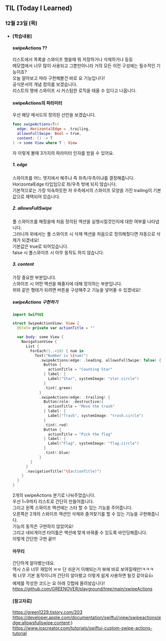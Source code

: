 ## TIL (Today I Learned)

### 12월 23일 (목)   

- #### [학습내용]
  
  #### swipeActions ??
  리스트에서 목록을 스와이프 했을때 뭐 저장하거나 삭제하거나 등등   
  메모앱에서 너무 많이 사용되고 그뿐만아니라 거의 모든 이런 구성에는 필수적인 기능이죠?   
  오늘 알아보고 따라 구현해볼건 바로 요 기능입니다!   
  공식문서의 개념 정의를 보겠습니다.   
  리스트의 행에 스와이프 시 커스텀한 로직을 태울 수 있다고 나옵니다.   
  
  #### swipeActions의 파라미터   
  우선 해당 메서드의 정의된 선언을 보겠습니다.   
  ```swift
  func swipeActions<T>(
    edge: HorizontalEdge = .trailing, 
    allowsFullSwipe: Bool = true, 
    content: () -> T
  ) -> some View where T : View
  ```
  자 이렇게 볼때 3가지의 파라미터 인자를 받을 수 있어요.   
  ##### 1. edge   
  스와이프를 어느 엣지에서 해주냐 즉 좌측/우측이냐를 결정해줍니다.   
  HorizontalEdge 타입임으로 좌/우측 밖에 되지 않습니다.   
  기본적으로는 가장 익숙하듯한 저 우측에서의 스와이프 모양을 가진 trailing이 기본값으로 채택되어 있습니다.   
  ##### 2. allowsFullSwipe   
  풀 스와이프를 해줬을때 처음 정의된 액션을 실행시킬것인지에 대한 여부를 나타냅니다.   
  그러니까 위에서는 풀 스와이프 시 삭제 액션을 처음으로 정의해줬다면 자동으로 삭제가 되겠네요!    
  기본값은 true로 되어있습니다.   
  false 시 풀스와이프 시 아무 동작도 하지 않습니다.   
  ##### 3. content   
  가장 중요한 부분입니다.   
  스와이프 시 어떤 액션을 해줄지에 대해 정의하는 부분입니다.   
  위와 같은 형태가 되려면 버튼을 구성해주고 기능을 넣어줄 수 있겠네요!   
  
  ##### swipeActions 구현하기   
  ```swift
  import SwiftUI
  
  struct SwipeActionView: View {
    @State private var actionTitle = ""
  
    var body: some View {
      NavigationView {
        List {
          ForEach(1..<10) { num in
            Text("Number is \(num)")
              .swipeActions(edge: .leading, allowsFullSwipe: false) {
                Button {
                  actionTitle = "Counting Star"
                } label: {
                  Label("Star", systemImage: "star.circle")
                }
                .tint(.green)
              }
              .swipeActions(edge: .trailing) {
                Button(role: .destructive){
                  actionTitle = "Move the trash"
                } label: {
                  Label("Trash", systemImage: "trash.circle")
                }
                .tint(.red)
                Button {
                  actionTitle = "Pick the flag"
                } label: {
                  Label("Flag", systemImage: "flag.circle")
                }
                .tint(.blue)
              }
          }
        }
        .navigationTitle("\(actionTitle)")
      }
    }
  }
  ```
  2개의 swipeActions 분기로 나눠주었습니다.   
  우선 1~9까지 리스트로 간단히 만들어줍니다.   
  그리고 왼쪽 스와이프 액션에는 스타 할 수 있는 기능을 주어줍니다.   
  오른쪽은 2개의 스와이프 액션인 삭제와 즐겨찾기를 할 수 있는 기능을 구현해줍니다.   
  기능의 동작은 구현하지 않았어요!   
  그리고 네비게이션 타이틀은 액션에 맞게 바꿔줄 수 있도록 바인딩해줍니다.   
  이렇게 간단한 구현 끝!!!   
  
  #### 마무리   
  간단하게 알아봤는데요.   
  역시 스유 너무 재밌어 ㅠㅠ 단 쉬운거 이해되는거 뷰에 바로 보여질때만!ㅋㅋㅋ   
  뭐 너무 기본 동작이니까 간단히 알아봤고 이렇게 쉽게 사용하면 될것 같아요👍   
  예제를 작성한 코드는 요 아래 깃헙에 올려놨습니다!   
  https://github.com/GREENOVER/playground/tree/main/swipeActions   
  
  #### [참고자료]   
  https://green1229.tistory.com/203
  https://developer.apple.com/documentation/swiftui/view/swipeactions(edge:allowsfullswipe:content:)    
  https://www.ioscreator.com/tutorials/swiftui-custom-swipe-actions-tutorial   
